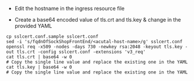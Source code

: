 * Edit the hostname in the ingress resource file

* Create a base64 encoded value of tls.crt and tls.key & change in the provided YAML

```
cp sslcert.conf.sample sslcert.conf
sed -i 's/fqdnOfSockShopFrontEnd/<acutal-host-name>/g' sslcert.conf
openssl req -x509 -nodes -days 730 -newkey rsa:2048 -keyout tls.key -out tls.crt -config sslcert.conf -extensions 'v3_req'
cat tls.crt | base64 -w 0 
# Copy the single line value and replace the existing one in the YAML
cat tls.key | base64 -w 0 
# Copy the single line value and replace the existing one in the YAML
```
